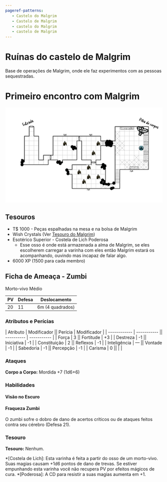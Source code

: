 ```yaml
---
pageref-patterns:
   - Castelo do Malgrim
   - Castelo de Malgrim
   - castelo do Malgrim
   - castelo de Malgrim
---
```

# Ruínas do castelo de Malgrim

Base de operações de Malgrim, onde ele faz experimentos com as pessoas sequestradas.

# Primeiro encontro com Malgrim

![Castelo do Malgrim. X é terreno difícil, as criaturas são <a href="#ficha---zumbi">Zumbis</a>](../../../../../assets/images/castelo-do-malgrim.png)

## Tesouros

* T$ 1000 - Peças espalhadas na mesa e na bolsa de Malgrim
* Wish Crystals (Ver [Tesouro do Malgrim](../../../../../Personagens/NPCs/Vilões/Malgrim.md#tesouro))
* Esotérico Superior - Costela de Lich Poderosa
    * Esse osso é onde está armazenada a alma de Malgrim, se eles escolherem carregar a varinha com eles então Malgrim estará os acompanhando, ouvindo mas incapaz de falar algo.
* 6000 XP (1500 para cada membro)

<!-- O item que eu rolei originalmente era essa espada curta, mas eu achei meio estranho um necromante com uma espada então botei meu próprio item superior -->
<!-- * Arma Superior - Espada Curta [(Injeção Alquímica)](#tesouro-rolado "Um minúsculo frasco de cerâmica ou vidro é inserido ao longo da arma, junto com um mecanismo injetor ativado por impacto. Um ataque que acerte causa seu dano normal e libera uma carga de um preparado (como ácido ou fogo alquímico) ou de água benta, que atinge o alvo automaticamente. A melhoria tem espaço para 2 doses. Carregá-la exige uma ação completa e o gasto dos itens com os quais você quiser carregá-la."). **Descrever** que a arma tem um pequeno compartimento no cabo para inserir um alquímico preparado. -->

## Ficha de Ameaça - Zumbi

Morto-vivo Médio

| PV  | Defesa | Deslocamento     |
| --- | ------ | ---------------- |
| 20  | 11     | 6m (4 quadrados) |

### Atributos e Perícias

| Atributo     | Modificador || Perícia    | Modificador |
| ------------ | ----------- || ---------- | ----------- |
| Força        | 3           || Fortitude  | +3          |
| Destreza     | -1          || Iniciativa | -1          |
| Constituição | 2           || Reflexos   | -1          |
| Inteligência | —           || Vontade    | -1          |
| Sabedoria    | -1          || Percepção  | -1          |
| Carisma      | 0           ||            |             |

### Ataques

**Corpo a Corpo:** Mordida +7 (1d6+6)

### Habilidades

#### Visão no Escuro

#### Fraqueza Zumbi

O zumbi sofre o dobro de dano de acertos críticos ou de ataques feitos contra seu cérebro (Defesa 21).

### Tesouro

**Tesouro:** Nenhum.

*[Costela de Lich]: Esta varinha é feita a partir do osso de um morto-vivo. Suas magias causam +1d6 pontos de dano de trevas. Se estiver empunhando esta varinha você não recupera PV por efeitos mágicos de cura.
*[Poderosa]: A CD para resistir a suas magias aumenta em +1.
